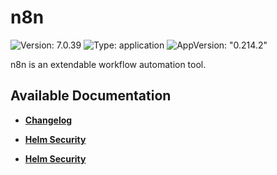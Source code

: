 # n8n

![Version: 7.0.39](https://img.shields.io/badge/Version-7.0.39-informational?style=flat-square) ![Type: application](https://img.shields.io/badge/Type-application-informational?style=flat-square) ![AppVersion: "0.214.2"](https://img.shields.io/badge/AppVersion-"0.214.2"-informational?style=flat-square)

n8n is an extendable workflow automation tool.

## Available Documentation

- [**Changelog**](CHANGELOG)

- [**Helm Security**](container-security)

- [**Helm Security**](helm-security)

